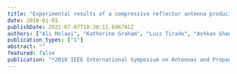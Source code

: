 ```yaml
---
title: "Experimental results of a compressive reflector antenna producing spatial coding"
date: 2018-01-01
publishDate: 2021-07-07T10:30:11.696741Z
authors: ["Ali Molaei", "Katherine Graham", "Luis Tirado", "Ashkan Ghanbarzadeh", "Anthony Bisulco", "Juan Heredia-Juesas", "Chang Liu", "Joseph Von Holten", "Jose A Martinez-Lorenzo"]
publication_types: ["1"]
abstract: ""
featured: false
publication: "*2018 IEEE International Symposium on Antennas and Propagation & USNC/URSI National Radio Science Meeting*"
---
```



